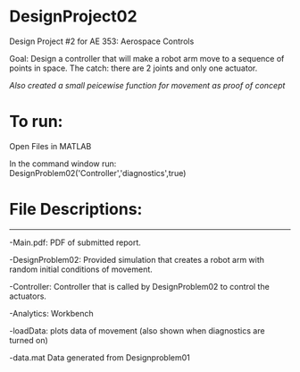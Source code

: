 # DesignProject02
Design Project #2 for AE 353: Aerospace Controls

Goal: Design a controller that will make a robot arm move to a sequence of points in space. The catch: there are 2 joints and only one actuator.

*Also created a small peicewise function for movement as proof of concept* 


# To run:
Open Files in MATLAB

In the command window run: DesignProblem02('Controller','diagnostics',true)

# File Descriptions:
------------------
-Main.pdf: PDF of submitted report.

-DesignProblem02: Provided simulation that creates a robot arm with random initial conditions of movement.

-Controller: Controller that is called by DesignProblem02 to control the actuators.

-Analytics: Workbench

-loadData: plots data of movement (also shown when diagnostics are turned on)

-data.mat Data generated from Designproblem01 
